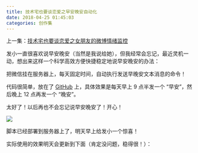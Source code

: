```yaml
---
title: 技术宅也要谈恋爱之早安晚安自动化
date: 2018-04-25 01:45:03
categories: 创作集
---
```

上一集：[技术宅也要谈恋爱之女朋友的微博情绪监控](https://diygod.me/2920/)

发小一直很喜欢说早安晚安（当然是我说给她），但我经常会忘记，最近灵机一动，想出来这样一个科学高效方便快捷稳定地说早安晚安的办法：

把微信挂在服务器上，每天固定时间，自动执行发送早晚安文本消息的命令！

代码很简单，放在了 [GitHub](https://github.com/DIYgod/GoodNight) 上，具体效果是每天早上 9 点半发一个 “早安”，然后晚上 12 点再发一个 “晚安”。

太好了！以后再也不会忘记说早安晚安了！开心！

![](/images/havefun.jpg)

脚本已经部署到服务器上了，明天早上给发小一个惊喜！

实际使用的效果明天会更新到下面（肯定没问题，稳得很！）：